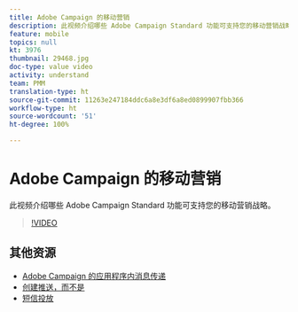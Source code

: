 ```yaml
---
title: Adobe Campaign 的移动营销
description: 此视频介绍哪些 Adobe Campaign Standard 功能可支持您的移动营销战略。
feature: mobile
topics: null
kt: 3976
thumbnail: 29468.jpg
doc-type: value video
activity: understand
team: PMM
translation-type: ht
source-git-commit: 11263e247184ddc6a8e3df6a8ed0899907fbb366
workflow-type: ht
source-wordcount: '51'
ht-degree: 100%

---
```



# Adobe Campaign 的移动营销

此视频介绍哪些 Adobe Campaign Standard 功能可支持您的移动营销战略。

>[!VIDEO](https://video.tv.adobe.com/v/29468?quality=12&captions=chi_hans)

## 其他资源

* [Adobe Campaign 的应用程序内消息传递](/help/communication-channels/mobile/in-app/in-app-message-overview.md)
* [创建推送，而不是](/help/communication-channels/mobile/push-notifications/creating-a-push-notification.md)
* [短信投放](/help/communication-channels/mobile/sms/sms-delivery.md)
